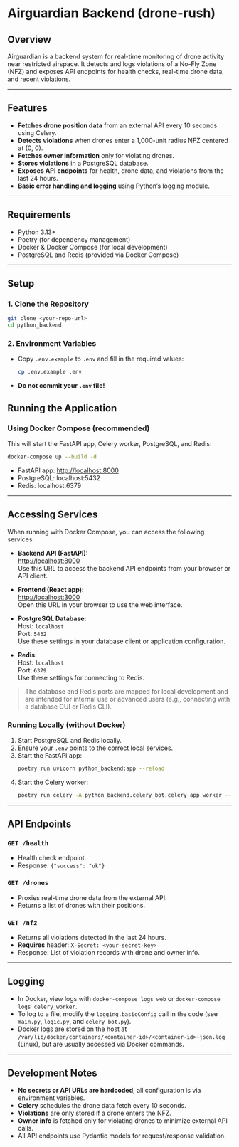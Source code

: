 # Airguardian Backend (drone-rush)

## Overview

Airguardian is a backend system for real-time monitoring of drone activity near restricted airspace. It detects and logs violations of a No-Fly Zone (NFZ) and exposes API endpoints for health checks, real-time drone data, and recent violations.

---

## Features

- **Fetches drone position data** from an external API every 10 seconds using Celery.
- **Detects violations** when drones enter a 1,000-unit radius NFZ centered at (0, 0).
- **Fetches owner information** only for violating drones.
- **Stores violations** in a PostgreSQL database.
- **Exposes API endpoints** for health, drone data, and violations from the last 24 hours.
- **Basic error handling and logging** using Python’s logging module.

---

## Requirements

- Python 3.13+
- Poetry (for dependency management)
- Docker & Docker Compose (for local development)
- PostgreSQL and Redis (provided via Docker Compose)

---

## Setup

### 1. Clone the Repository

```sh
git clone <your-repo-url>
cd python_backend
```

### 2. Environment Variables

- Copy `.env.example` to `.env` and fill in the required values:
  ```sh
  cp .env.example .env
  ```
- **Do not commit your `.env` file!**
## Running the Application

### Using Docker Compose (recommended)

This will start the FastAPI app, Celery worker, PostgreSQL, and Redis:

```sh
docker-compose up --build -d
```

- FastAPI app: [http://localhost:8000](http://localhost:8000)
- PostgreSQL: localhost:5432
- Redis: localhost:6379

---

## Accessing Services

When running with Docker Compose, you can access the following services:

- **Backend API (FastAPI):**  
  [http://localhost:8000](http://localhost:8000)  
  Use this URL to access the backend API endpoints from your browser or API client.

- **Frontend (React app):**  
  [http://localhost:3000](http://localhost:3000)  
  Open this URL in your browser to use the web interface.

- **PostgreSQL Database:**  
  Host: `localhost`  
  Port: `5432`  
  Use these settings in your database client or application configuration.

- **Redis:**  
  Host: `localhost`  
  Port: `6379`  
  Use these settings for connecting to Redis.

> The database and Redis ports are mapped for local development and are intended for internal use or advanced users (e.g., connecting with a database GUI or Redis CLI).

### Running Locally (without Docker)

1. Start PostgreSQL and Redis locally.
2. Ensure your `.env` points to the correct local services.
3. Start the FastAPI app:
   ```sh
   poetry run uvicorn python_backend:app --reload
   ```
4. Start the Celery worker:
   ```sh
   poetry run celery -A python_backend.celery_bot.celery_app worker --beat --loglevel=info
   ```

---

## API Endpoints

### `GET /health`
- Health check endpoint.
- Response: `{"success": "ok"}`

### `GET /drones`
- Proxies real-time drone data from the external API.
- Returns a list of drones with their positions.

### `GET /nfz`
- Returns all violations detected in the last 24 hours.
- **Requires** header: `X-Secret: <your-secret-key>`
- Response: List of violation records with drone and owner info.

---

## Logging

- In Docker, view logs with `docker-compose logs web` or `docker-compose logs celery_worker`.
- To log to a file, modify the `logging.basicConfig` call in the code (see `main.py`, `logic.py`, and `celery_bot.py`).
- Docker logs are stored on the host at `/var/lib/docker/containers/<container-id>/<container-id>-json.log` (Linux), but are usually accessed via Docker commands.

---

## Development Notes

- **No secrets or API URLs are hardcoded**; all configuration is via environment variables.
- **Celery** schedules the drone data fetch every 10 seconds.
- **Violations** are only stored if a drone enters the NFZ.
- **Owner info** is fetched only for violating drones to minimize external API calls.
- All API endpoints use Pydantic models for request/response validation.

